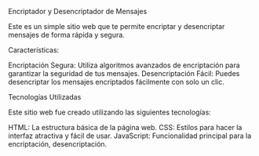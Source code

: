Encriptador y Desencriptador de Mensajes

Este es un simple sitio web que te permite encriptar y desencriptar mensajes de forma rápida y segura. 

Características:

Encriptación Segura: Utiliza algoritmos avanzados de encriptación para garantizar la seguridad de tus mensajes.
Desencriptación Fácil: Puedes desencriptar los mensajes encriptados fácilmente con solo un clic.

Tecnologías Utilizadas

Este sitio web fue creado utilizando las siguientes tecnologías:

HTML: La estructura básica de la página web.
CSS: Estilos para hacer la interfaz atractiva y fácil de usar.
JavaScript: Funcionalidad principal para la encriptación, desencriptación.
